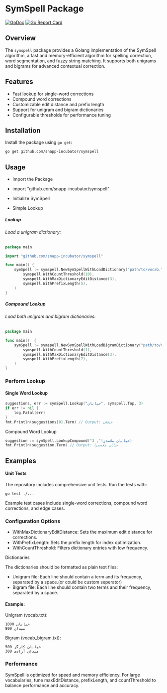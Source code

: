 # SymSpell Package
[![GoDoc](https://godoc.org/github.com/snapp-incubator/symspell?status.svg)](https://pkg.go.dev/github.com/snapp-incubator/symspell)
[![Go Report Card](https://goreportcard.com/badge/github.com/snapp-incubator/symspell)](https://goreportcard.com/report/github.com/snapp-incubator/symspell)

## Overview

The `symspell` package provides a Golang implementation of the SymSpell algorithm, a fast and memory-efficient algorithm
for spelling correction, word segmentation, and fuzzy string matching. It supports both unigrams and bigrams for
advanced contextual correction.

## Features

- Fast lookup for single-word corrections
- Compound word corrections
- Customizable edit distance and prefix length
- Support for unigram and bigram dictionaries
- Configurable thresholds for performance tuning

## Installation

Install the package using `go get`:

```sh
go get github.com/snapp-incubator/symspell
```

## Usage

- Import the Package

- import "github.com/snapp-incubator/symspell"

- Initialize SymSpell

- Simple Lookup

##### Lookup

###### Load a unigram dictionary:

```go
package main

import "github.com/snapp-incubator/symspell"

func main() {
    symSpell := symspell.NewSymSpellWithLoadDictionary("path/to/vocab.txt", 0, 1,
        symspell.WithCountThreshold(10),
        symspell.WithMaxDictionaryEditDistance(3),
        symspell.WithPrefixLength(5),
    )
}
```

##### Compound Lookup

###### Load both unigram and bigram dictionaries:

```go
package main

func main()  {
    symSpell := symspell.NewSymSpellWithLoadBigramDictionary("path/to/vocab.txt", "path/to/vocab_bigram.txt", 0, 1,
        symspell.WithCountThreshold(1),
        symspell.WithMaxDictionaryEditDistance(3),
        symspell.WithPrefixLength(7),
    )
}
```


### Perform Lookup

#### Single Word Lookup
```go
suggestions, err := symSpell.Lookup("حیابان", symspell.Top, 3)
if err != nil {
    log.Fatal(err)
}
fmt.Println(suggestions[0].Term) // Output: خیابان
```

Compound Word Lookup
```go
suggestion := symSpell.LookupCompound("حیابان ملاصدزا", 3)
fmt.Println(suggestion.Term) // Output: خیابان ملاصدرا
```

## Examples

#### Unit Tests

The repository includes comprehensive unit tests. Run the tests with:
```shell
go test ./...
```

Example test cases include single-word corrections, compound word corrections, and edge cases.

### Configuration Options
- WithMaxDictionaryEditDistance: Sets the maximum edit distance for corrections.
- WithPrefixLength: Sets the prefix length for index optimization.
- WithCountThreshold: Filters dictionary entries with low frequency.

Dictionaries

The dictionaries should be formatted as plain text files:
- Unigram file: Each line should contain a term and its frequency, separated by a space.(or could be custom seperator)
- Bigram file: Each line should contain two terms and their frequency, separated by a space.

#### Example:

Unigram (vocab.txt):
```text
خیابان 1000
میدان 800
```

Bigram (vocab_bigram.txt):
```text
خیابان کارگر 500
میدان آزادی 300
```

### Performance

SymSpell is optimized for speed and memory efficiency. For large vocabularies, tune maxEditDistance, prefixLength, and
countThreshold to balance performance and accuracy.
